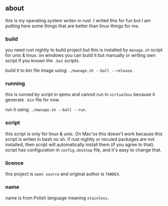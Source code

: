 ## about
this is my operating system writen in rust.
I writed this for fun but I am putting here some things that are better than linux things for me.

### build
you need rust nightly to build project but this is installed by `manage.sh` script for unix & linux.
on windows you can build it but manually or writing own script if you known the `.bat` scripts.

build it to bin file image using: `./manage.sh --ball --release`.

### running
this is runned by script in qemu and cannot run in `virtualbox` because it generate `.bin` file for now.

run it using: `./manage.sh --ball --run`.

### script
this script is only for linux & unix. On Mac'os this doesn't work because this  script is writen in bash no sh.
if rust nightly or recuied packages are not installed, then script will automatically install them (if you agree to that).
script has configuration in `config.desktop` file, and it's easy to change that.

### licence
this project is `open source` and original author is `TANDEX`.

### name
name is from Polish language meaning `stainless`.

